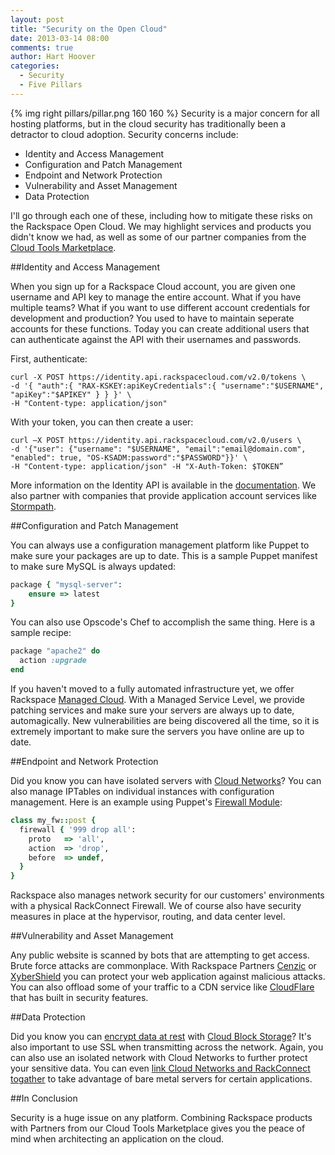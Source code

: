 ```yaml
---
layout: post
title: "Security on the Open Cloud"
date: 2013-03-14 08:00
comments: true
author: Hart Hoover
categories:
  - Security
  - Five Pillars
---
```

{% img right pillars/pillar.png 160 160 %}
Security is a major concern for all hosting platforms, but in the cloud security has traditionally been a detractor to cloud adoption. Security concerns include:

* Identity and Access Management
* Configuration and Patch Management
* Endpoint and Network Protection
* Vulnerability and Asset Management
* Data Protection

I'll go through each one of these, including how to mitigate these risks on the Rackspace Open Cloud. We may highlight services and products you didn't know we had, as well as some of our partner companies from the [Cloud Tools Marketplace](https://cloudtools.rackspace.com/home).<!-- more -->

##Identity and Access Management

When you sign up for a Rackspace Cloud account, you are given one username and API key to manage the entire account. What if you have multiple teams? What if you want to use different account credentials for development and production? You used to have to maintain seperate accounts for these functions. Today you can create additional users that can authenticate against the API with their usernames and passwords.

First, authenticate:

    curl -X POST https://identity.api.rackspacecloud.com/v2.0/tokens \
    -d '{ "auth":{ "RAX-KSKEY:apiKeyCredentials":{ "username":"$USERNAME", "apiKey":"$APIKEY" } } }' \
    -H "Content-type: application/json"

With your token, you can then create a user:

	curl –X POST https://identity.api.rackspacecloud.com/v2.0/users \
	-d '{"user": {"username": "$USERNAME", "email":"email@domain.com", "enabled": true, "OS-KSADM:password":"$PASSWORD"}}' \
	-H "Content-type: application/json" -H "X-Auth-Token: $TOKEN”

More information on the Identity API is available in the [documentation](http://docs.rackspace.com/auth/api/v2.0/auth-client-devguide/content/Overview-d1e65.html). We also partner with companies that provide application account services like [Stormpath](http://www.stormpath.com/).

##Configuration and Patch Management

You can always use a configuration management platform like Puppet to make sure your packages are up to date. This is a sample Puppet manifest to make sure MySQL is always updated:

```ruby
package { "mysql-server":
	ensure => latest
}
```

You can also use Opscode's Chef to accomplish the same thing. Here is a sample recipe:

```ruby
package "apache2" do
  action :upgrade
end
```

If you haven't moved to a fully automated infrastructure yet, we offer Rackspace [Managed Cloud](http://www.rackspace.com/cloud/managed_cloud/). With a Managed Service Level, we provide patching services and make sure your servers are always up to date, automagically. New vulnerabilities are being discovered all the time, so it is extremely important to make sure the servers you have online are up to date.

##Endpoint and Network Protection

Did you know you can have isolated servers with [Cloud Networks](http://devops.rackspace.com/protect-your-infrastructure-servers-with-bastion-hosts-and-isolated-cloud-networks.html)? You can also manage IPTables on individual instances with configuration management. Here is an example using Puppet's [Firewall Module](http://forge.puppetlabs.com/puppetlabs/firewall):

```ruby
class my_fw::post {
  firewall { '999 drop all':
    proto   => 'all',
    action  => 'drop',
    before  => undef,
  }
}
```

Rackspace also manages network security for our customers' environments with a physical RackConnect Firewall. We of course also have security measures in place at the hypervisor, routing, and data center level.

##Vulnerability and Asset Management

Any public website is scanned by bots that are attempting to get access. Brute force attacks are commonplace. With Rackspace Partners [Cenzic](https://cloudtools.rackspace.com/apps/305?1309562559) or [XyberShield](https://cloudtools.rackspace.com/apps/233?608833109) you can protect your web application against malicious attacks. You can also offload some of your traffic to a CDN service like [CloudFlare](https://cloudtools.rackspace.com/apps/291?788742213) that has built in security features.

##Data Protection

Did you know you can [encrypt data at rest](https://community.rackspace.com/products/f/5/t/66.aspx) with [Cloud Block Storage](http://www.rackspace.com/knowledge_center/article/cloud-block-storage-overview)? It's also important to use SSL when transmitting across the network. Again, you can also use an isolated network with Cloud Networks to further protect your sensitive data. You can even [link Cloud Networks and RackConnect togather](http://www.rackspace.com/knowledge_center/article/rackconnect-with-cloud-networks-faq) to take advantage of bare metal servers for certain applications.

##In Conclusion

Security is a huge issue on any platform. Combining Rackspace products with Partners from our Cloud Tools Marketplace gives you the peace of mind when architecting an application on the cloud.
